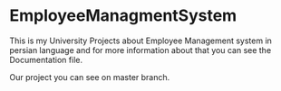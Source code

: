 # EmployeeManagmentSystem
This is my University Projects about Employee Management system in persian language and for more information about that you can see the Documentation file.

Our project you can see on master branch.
